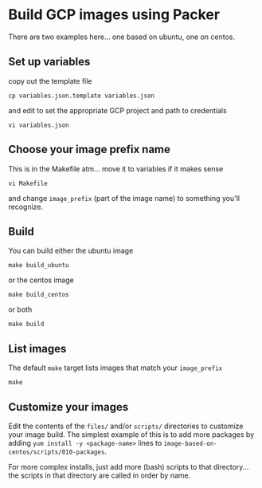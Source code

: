 
# Build GCP images using Packer

There are two examples here... one based on ubuntu, one on centos.

## Set up variables

copy out the template file

    cp variables.json.template variables.json

and edit to set the appropriate GCP project and path to credentials

    vi variables.json


## Choose your image prefix name

This is in the Makefile atm... move it to variables if it makes sense

    vi Makefile

and change `image_prefix` (part of the image name) to something you'll
recognize.


## Build

You can build either the ubuntu image

    make build_ubuntu

or the centos image

    make build_centos

or both

    make build


## List images

The default `make` target lists images that match your `image_prefix`

    make


## Customize your images

Edit the contents of the `files/` and/or `scripts/` directories to customize
your image build.  The simplest example of this is to add more packages by
adding `yum install -y <package-name>` lines to
`image-based-on-centos/scripts/010-packages`.

For more complex installs, just add more (bash) scripts to that directory...
the scripts in that directory are called in order by name.

